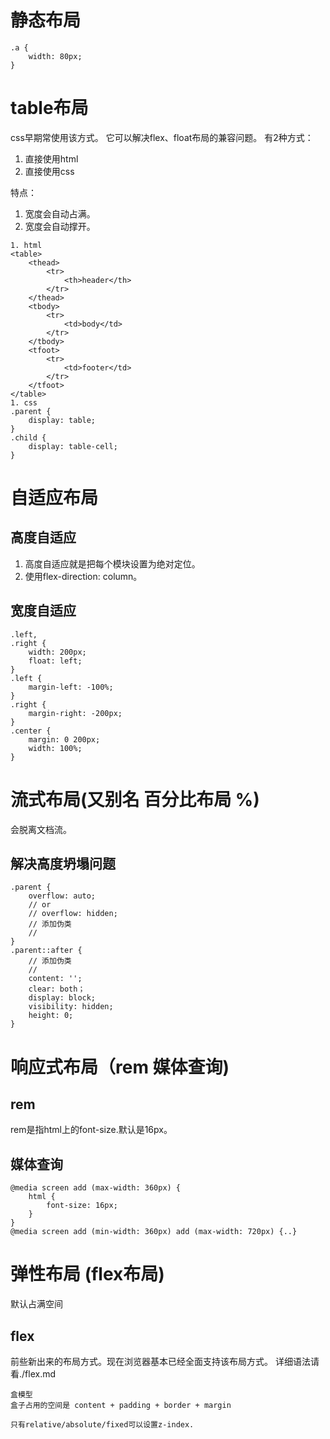 # 静态布局

```
.a {
    width: 80px;
}
```

# table布局

css早期常使用该方式。
它可以解决flex、float布局的兼容问题。
有2种方式：
1. 直接使用html
2. 直接使用css
   
特点：
1. 宽度会自动占满。
2. 宽度会自动撑开。

```
1. html
<table>
    <thead>
        <tr>
            <th>header</th>
        </tr>
    </thead>
    <tbody>
        <tr>
            <td>body</td>
        </tr>
    </tbody>
    <tfoot>
        <tr>
            <td>footer</td>
        </tr>
    </tfoot>
</table>
1. css
.parent {
    display: table;
}
.child {
    display: table-cell;
}
```

# 自适应布局

## 高度自适应
1. 高度自适应就是把每个模块设置为绝对定位。
2. 使用flex-direction: column。
## 宽度自适应

```
.left,
.right {
    width: 200px;
    float: left;
}
.left {
    margin-left: -100%;
}
.right {
    margin-right: -200px;
}
.center {
    margin: 0 200px;
    width: 100%;
}
```

# 流式布局(又别名 百分比布局 %)

会脱离文档流。

## 解决高度坍塌问题

```
.parent {
    overflow: auto;
    // or
    // overflow: hidden;
    // 添加伪类
    //
}
.parent::after {
    // 添加伪类
    //
    content: '';
    clear: both；
    display: block;
    visibility: hidden;
    height: 0;
}
```

# 响应式布局（rem 媒体查询)
## rem

rem是指html上的font-size.默认是16px。

## 媒体查询

```
@media screen add (max-width: 360px) {
    html {
        font-size: 16px;
    }
}
@media screen add (min-width: 360px) add (max-width: 720px) {..}
```

# 弹性布局 (flex布局)

默认占满空间

## flex

前些新出来的布局方式。现在浏览器基本已经全面支持该布局方式。
详细语法请看./flex.md
```
盒模型
盒子占用的空间是 content + padding + border + margin

只有relative/absolute/fixed可以设置z-index.
```
